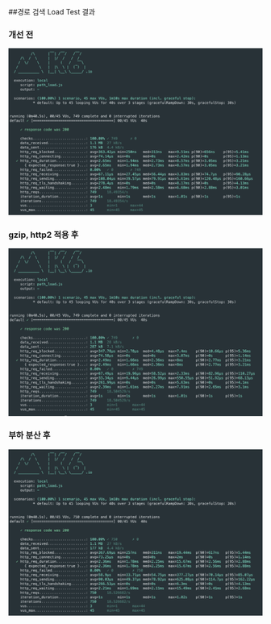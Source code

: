 ##경로 검색 Load Test 결과
### 개선 전
![path_load](../image/path-load.png)

### gzip, http2 적용 후
![path_gzip](../image/path-load-gzip.png)

### 부하 분산 후
![path_load_balancing](../image/path-load-load-balancing.png)
